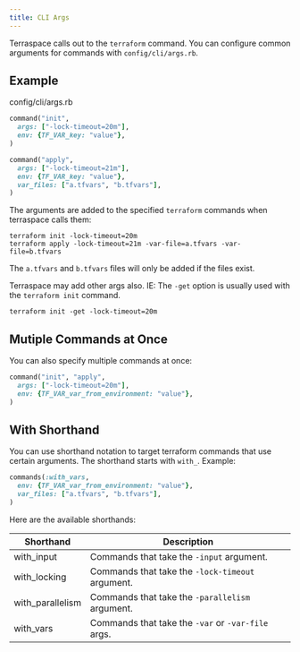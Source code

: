 ```yaml
---
title: CLI Args
---
```


Terraspace calls out to the `terraform` command. You can configure common arguments for commands with `config/cli/args.rb`.

## Example

config/cli/args.rb

```ruby
command("init",
  args: ["-lock-timeout=20m"],
  env: {TF_VAR_key: "value"},
)

command("apply",
  args: ["-lock-timeout=21m"],
  env: {TF_VAR_key: "value"},
  var_files: ["a.tfvars", "b.tfvars"],
)
```

The arguments are added to the specified `terraform` commands when terraspace calls them:

    terraform init -lock-timeout=20m
    terraform apply -lock-timeout=21m -var-file=a.tfvars -var-file=b.tfvars

The `a.tfvars` and `b.tfvars` files will only be added if the files exist.

Terraspace may add other args also. IE: The `-get` option is usually used with the `terraform init` command.

    terraform init -get -lock-timeout=20m

## Mutiple Commands at Once

You can also specify multiple commands at once:

```ruby
command("init", "apply",
  args: ["-lock-timeout=20m"],
  env: {TF_VAR_var_from_environment: "value"},
)
```

## With Shorthand

You can use shorthand notation to target terraform commands that use certain arguments. The shorthand starts with `with_`.  Example:

```ruby
commands(:with_vars,
  env: {TF_VAR_var_from_environment: "value"},
  var_files: ["a.tfvars", "b.tfvars"],
)
```

Here are the available shorthands:

Shorthand | Description
--- | ---
with_input | Commands that take the `-input` argument.
with_locking | Commands that take the `-lock-timeout` argument.
with_parallelism | Commands that take the `-parallelism` argument.
with_vars | Commands that take the `-var` or `-var-file` args.
